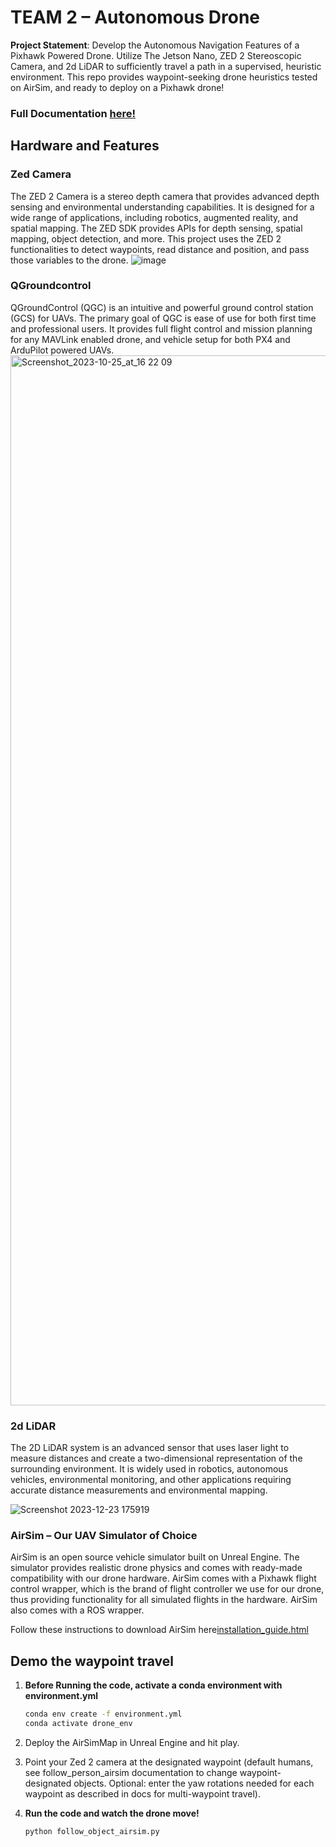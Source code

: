 
# TEAM 2 – Autonomous Drone
**Project Statement**: Develop the Autonomous Navigation Features of a Pixhawk Powered Drone. Utilize The Jetson Nano, ZED 2 Stereoscopic Camera, and 2d LiDAR to sufficiently travel a path in a supervised, heuristic environment. This repo provides waypoint-seeking drone heuristics tested on AirSim, and ready to deploy on a Pixhawk drone!

### Full Documentation [here!](https://slashback00.github.io/CS682_Autonomous_Drone/index.html)
## Hardware and Features

### Zed Camera
The ZED 2 Camera is a stereo depth camera that provides advanced depth sensing and environmental understanding capabilities. It is designed for a wide range of applications, including robotics, augmented reality, and spatial mapping. The ZED SDK provides APIs for depth sensing, spatial mapping, object detection, and more. This project uses the ZED 2 functionalities to detect waypoints, read distance and position, and pass those variables to the drone.
![image](https://github.com/slashback00/CS682_Autonomous_Drone/assets/69451310/0d4920f2-630b-4772-a035-44f4b59a34fb)

### QGroundcontrol
QGroundControl (QGC) is an intuitive and powerful ground control station (GCS) for UAVs. The primary goal of QGC is ease of use for both first time and professional users. It provides full flight control and mission planning for any MAVLink enabled drone, and vehicle setup for both PX4 and ArduPilot powered UAVs.
<img width="1680" alt="Screenshot_2023-10-25_at_16 22 09" src="https://github.com/slashback00/CS682_Autonomous_Drone/assets/69451310/e214fdb3-8b76-4063-8405-e3cb3547a823">


### 2d LiDAR
The 2D LiDAR system is an advanced sensor that uses laser light to measure distances and create a two-dimensional representation of the surrounding environment. It is widely used in robotics, autonomous vehicles, environmental monitoring, and other applications requiring accurate distance measurements and environmental mapping.

![Screenshot 2023-12-23 175919](https://github.com/slashback00/CS682_Autonomous_Drone/assets/69451310/d147c7f7-58e0-4dc4-ae2c-2c942b229a87)



### AirSim – Our UAV Simulator of Choice
AirSim is an open source vehicle simulator built on Unreal Engine. The simulator provides realistic drone physics and comes with ready-made compatibility with our drone hardware. AirSim comes with a Pixhawk flight control wrapper, which is the brand of flight controller we use for our drone, thus providing functionality for all simulated flights in the hardware. AirSim also comes with a ROS wrapper.

Follow these instructions to download AirSim here[installation_guide.html](https://slashback00.github.io/CS682_Autonomous_Drone/installation_guide.html)

## Demo the waypoint travel

1. **Before Running the code, activate a conda environment with environment.yml**

    ```bash
    conda env create -f environment.yml
    conda activate drone_env
    ```

2. Deploy the AirSimMap in Unreal Engine and hit play.

3. Point your Zed 2 camera at the designated waypoint (default humans, see follow_person_airsim documentation to change waypoint-designated objects. Optional: enter the yaw rotations needed for each waypoint as described in docs for multi-waypoint travel).

4. **Run the code and watch the drone move!**

    ```bash
    python follow_object_airsim.py
    ```
